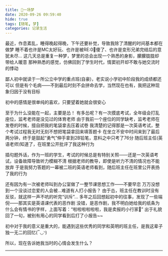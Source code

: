 ```yaml
---
title: 📆一场梦
date: 2020-09-26 09:59:40
hide: true
tags: [随笔, 梦]
categories: 记录生活
---
```

最近，作息紊乱，睡得晚起得晚，下午还要补觉，导致我除了清醒的时间基本都在做梦
睡不着也许是MC太好玩、也许是被RE:0🔪傻了、也许是变形兄弟完结后的意犹未尽...
这几天总是重复一种梦，梦里的总会出现一个熟悉的身影，朦朦胧胧却带给人暖意
那种熟悉的感觉，仿佛回到了学生时代，情窦初开却不敢与她交流时的悸动

鄙人初中就读于一所公立中学的重点班(自豪)，老实说小学初中阶段我的成绩都还可以
但是有个毛病——不到最后时刻不会拼命去学，当然现在也有，我把这种现象归因于没有目标

初中的感情是很单纯的喜欢，只要望着她就会很安心

至于为什么没能在一起，主要是怂！
有多怂呢？有一次摸底考试，全年级会打乱座位，监考老师是没见过的体育老师
由于我前一个座位的同学缺考，监考老师在发卷的时候，擅自把我的笔袋拿去压着试卷
我清楚的记得那是一次英语考试，整个考试过程我无时无刻不想把笔袋拿回来填答题卡
在坐立不安中时间来到了最后两分钟，终于是鼓起“勇气”伸手拿到2B铅笔，意料之中只考了76分
随后班主任(英语老师)知道了，在班里公开批评了我这种行为

插句题外话，作为一班的学生，考试的时候总是有特别关照——还是一次英语考试，设备故障导致听力模糊不清
根据老师的教导，即使是听力不清的情况也不能放弃
于是我努力答题的一幕被二班的英语老师看到，随后班主任在班里公开表扬了我的行为

还有因为有一次被老师叫到办公室做了一整节课思想工作——不要早恋
万万没想到一个没谈过恋爱的人会被...难道有人打小报告？
由于怂，班主任在教训时没有反驳，就这样一声不吭的听完“训斥”...
多年之后回想起初中的往事，发现了一些端倪——那其实是英语课代表的恶作剧
没错，是恶作剧，我不明白她给我的纸条为什么会有情书的字样，上面写着：“啦啦啦啦啦啦，我是卖报的小行家🐷”
出于礼貌回了一句，被别有用心的同学看到后打了小报告~~

初中对于我的意义是重大的，能遇到这些优秀的同学和英明的班主任，是我这辈子独一无二的回忆(‾◡◝)


所以，现在告诉她我当时的心情会发生什么？

---
